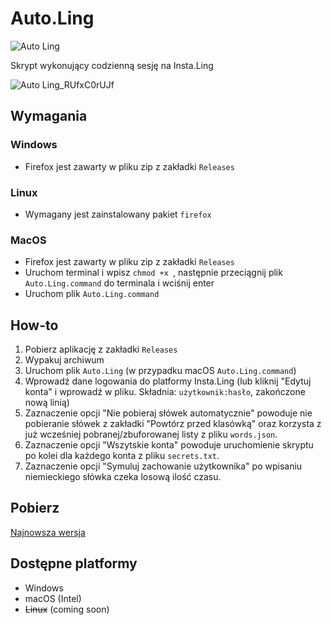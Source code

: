 # Auto.Ling
![Auto Ling](https://user-images.githubusercontent.com/69631058/209474783-a223932c-1d36-49af-af24-092cc33e2912.png)


Skrypt wykonujący codzienną sesję na Insta.Ling

![Auto Ling_RUfxC0rUJf](https://github.com/user-attachments/assets/df51b97c-cb4e-4192-be8d-4108462d2a4b)


## Wymagania
### Windows
- Firefox jest zawarty w pliku zip z zakładki `Releases`

### Linux
- Wymagany jest zainstalowany pakiet `firefox`

### MacOS
- Firefox jest zawarty w pliku zip z zakładki `Releases`
- Uruchom terminal i wpisz `chmod +x `, następnie przeciągnij plik `Auto.Ling.command` do terminala i wciśnij enter
- Uruchom plik `Auto.Ling.command`

## How-to
1. Pobierz aplikację z zakładki `Releases`
2. Wypakuj archiwum
3. Uruchom plik `Auto.Ling` (w przypadku macOS `Auto.Ling.command`)
4. Wprowadź dane logowania do platformy Insta.Ling (lub kliknij "Edytuj konta" i wprowadź w pliku. Składnia: `użytkownik:hasło`, zakończone nową linią)
5. Zaznaczenie opcji "Nie pobieraj słówek automatycznie" powoduje nie pobieranie słówek z zakładki "Powtórz przed klasówką" oraz korzysta z już wcześniej pobranej/zbuforowanej listy z pliku `words.json`.
6. Zaznaczenie opcji "Wszytskie konta" powoduje uruchomienie skryptu po kolei dla każdego konta z pliku `secrets.txt`.
7. Zaznaczenie opcji "Symuluj zachowanie użytkownika" po wpisaniu niemieckiego słówka czeka losową ilość czasu. 

## Pobierz
[Najnowsza wersja](https://github.com/UnoMartino/Auto.Ling/releases/latest)

## Dostępne platformy
* Windows
* macOS (Intel)
* ~~Linux~~ (coming soon)


